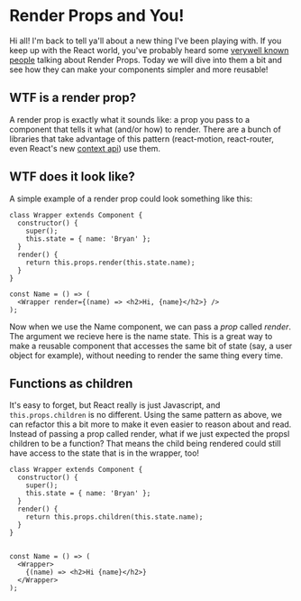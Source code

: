 # Render Props and You!

Hi all! I'm back to tell ya'll about a new thing I've been playing with. If you keep up with the React world, you've probably heard some [very]()[well known]() [people]() talking about Render Props. Today we will dive into them a bit and see how they can make your components simpler and more reusable!

## WTF is a render prop?

A render prop is exactly what it sounds like: a prop you pass to a component that tells it what (and/or how) to render. There are a bunch of libraries that take advantage of this pattern (react-motion, react-router, even React's new [context api]()) use them. 

## WTF does it look like?

A simple example of a render prop could look something like this:

```
class Wrapper extends Component {
  constructor() {
    super();
    this.state = { name: 'Bryan' };
  }
  render() {
    return this.props.render(this.state.name);
  } 
}

const Name = () => (
  <Wrapper render={(name) => <h2>Hi, {name}</h2>} />
);

```
Now when we use the Name component, we can pass a _prop_ called _render_. The argument we recieve here is the name state. This is a great way to make a reusable component that accesses the same bit of state (say, a user object for example), without needing to render the same thing every time. 

## Functions as children

It's easy to forget, but React really is just Javascript, and `this.props.children` is no different. Using the same pattern as above, we can refactor this a bit more to make it even easier to reason about and read. Instead of passing a prop called render, what if we just expected the propsl children to be a function? That means the child being rendered could still have access to the state that is in the wrapper, too!

```
class Wrapper extends Component {
  constructor() {
    super();
    this.state = { name: 'Bryan' };
  }
  render() {
    return this.props.children(this.state.name);
  }
}


const Name = () => (
  <Wrapper>
    {(name) => <h2>Hi {name}</h2>}
  </Wrapper>
);
``` 
